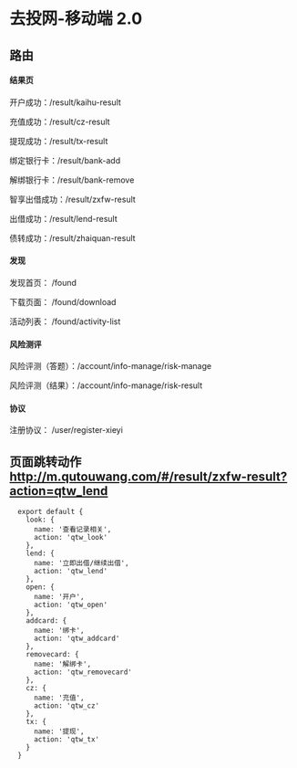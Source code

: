 # 去投网-移动端 2.0

## 路由

#### 结果页

开户成功：/result/kaihu-result

充值成功：/result/cz-result

提现成功：/result/tx-result

绑定银行卡：/result/bank-add

解绑银行卡：/result/bank-remove

智享出借成功：/result/zxfw-result

出借成功：/result/lend-result

债转成功：/result/zhaiquan-result

#### 发现

发现首页： /found

下载页面： /found/download

活动列表： /found/activity-list

#### 风险测评

风险评测（答题）：/account/info-manage/risk-manage

风险评测（结果）：/account/info-manage/risk-result

#### 协议

注册协议： /user/register-xieyi


## 页面跳转动作 http://m.qutouwang.com/#/result/zxfw-result?action=qtw_lend

```
  export default {
    look: {
      name: '查看记录相关',
      action: 'qtw_look'
    },
    lend: {
      name: '立即出借/继续出借',
      action: 'qtw_lend'
    },
    open: {
      name: '开户',
      action: 'qtw_open'
    },
    addcard: {
      name: '绑卡',
      action: 'qtw_addcard'
    },
    removecard: {
      name: '解绑卡',
      action: 'qtw_removecard'
    },
    cz: {
      name: '充值',
      action: 'qtw_cz'
    },
    tx: {
      name: '提现',
      action: 'qtw_tx'
    }
  }
```
